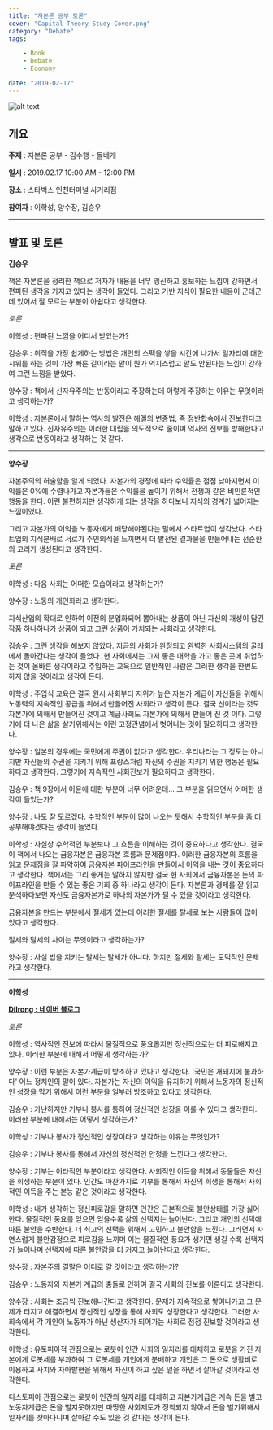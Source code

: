 ```yaml
---
title: "자본론 공부 토론"
cover: "Capital-Theory-Study-Cover.png"
category: "Debate"
tags:

    - Book
    - Debate
    - Economy

date: "2019-02-17"
---
```


![alt text](https://res.cloudinary.com/wet932/image/upload/v1555061516/Gleans/Capital-Theory-Study-01.jpg "Capital-Theory-Study-01")

## 개요

**주제** : 자본론 공부 - 김수행 - 돌베게

**일시** : 2019.02.17 10:00 AM - 12:00 PM

**장소** : 스타벅스 인천터미널 사거리점

**참여자** : 이학성, 양수장, 김승우

---

## 발표 및 토론

**김승우**

책은 자본론을 정리한 책으로 저자가 내용을 너무 맹신하고 홍보하는 느낌이 강하면서 편파된 생각을 가지고 있다는 생각이 들었다. 그리고 기반 지식이 필요한 내용이 군데군데 있어서 잘 모르는 부분이 아쉽다고 생각한다.

*토론*

이학성 : 편파된 느낌을 어디서 받았는가?

김승우 : 취직을 가장 쉽게하는 방법은 개인의 스펙을 쌓을 시간에 나가서 일자리에 대한 시위를 하는 것이 가장 빠른 길이라는 말이 뭔가 억지스럽고 말도 안된다는 느낌이 강하여 그런 느낌을 받았다.

양수장 : 책에서 신자유주의는 반동이라고 주장하는데 이렇게 주장하는 이유는 무엇이라고 생각하는가?

이학성 : 자본론에서 말하는 역사의 발전은 해겔의 변증법, 즉 정반합속에서 진보한다고 말하고 있다. 신자유주의는 이러한 대립을 의도적으로 줄이며 역사의 진보를 방해한다고 생각으로 반동이라고 생각하는 것 같다.

---

**양수장**

자본주의의 허술함을 알게 되었다. 자본가의 경쟁에 따라 수익률은 점점 낮아지면서 이익률은 0%에 수렴나가고 자본가들은 수익률을 높이기 위해서 전쟁과 같은 비인륜적인 행동을 한다. 이런 불편하지만 생각하게 되는 생각을 하다보니 지식의 경계가 넓어지는 느낌이였다.

그리고 자본가의 이익을 노동자에게 배당해야된다는 말에서 스타트업이 생각났다. 스타트업의 지식분배로 서로가 주인의식을 느끼면서 더 발전된 결과물을 만들어내는 선순환의 고리가 생성된다고 생각한다.

*토론*

이학성 : 다음 사회는 어떠한 모습이라고 생각하는가?

양수장 : 노동의 개인화라고 생각한다. 

지식산업의 확대로 인하여 이전의 분업화되어 뽑아내는 상품이 아닌 자신의 개성이 담긴 작품 하나하나가 상품이 되고 그런 상품이 가치되는 사회라고 생각한다. 

김승우 : 그런 생각을 해보지 않았다. 지금의 사회가 완정되고 완벽한 사회시스템의 굴레에서 돌아간다는 생각이 들었다. 현 사회에서는 그저 좋은 대학을 가고 좋은 곳에 취업하는 것이 올바른 생각이라고 주입하는 교육으로 일반적인 사람은 그러한 생각을 한번도 하지 않을 것이라고 생각이 든다.

이학성 : 주입식 교육은 결국 원시 사회부터 지위가 높은 자본가 계급이 자신들을 위해서 노동력의 지속적인 공급을 위해서 만들어진 사회라고 생각이 든다. 결국 신이라는 것도 자본가에 의해서 만들어진 것이고 계급사회도 자본가에 의해서 만들어 진 것 이다. 그렇기에 더 나은 삶을 살기위해서는 이런 고정관념에서 벗어나는 것이 필요하다고 생각한다.

양수장 : 일본의 경우에는 국민에게 주권이 없다고 생각한다. 우리나라는 그 정도는 아니지만 자신들의 주권을 지키기 위해 프랑스처럼 자신의 주권을 지키기 위한 행동은 필요하다고 생각한다. 그렇기에 지속적인 사회진보가 필요하다고 생각한다.

김승우 : 책 9장에서 이윤에 대한 부분이 너무 어려운데... 그 부분을 읽으면서 어떠한 생각이 들었는가?

양수장 : 나도 잘 모르겠다. 수학적인 부분이 많이 나오는 듯해서 수학적인 부분을 좀 더 공부해야겠다는 생각이 들었다.

이학성 : 사실상 수학적인 부분보다 그 흐름을 이해하는 것이 중요하다고 생각한다. 결국 이 책에서 나오는 금융자본은 금융자본 흐름과 문제점이다. 이러한 금융자본의 흐름을 읽고 문제점을 잘 파악하여 금융자본 파이프라인을 만들어서 이익을 내는 것이 중요하다고 생각한다. 책에서는 그리 좋게는 말하지 않지만 결국 현 사회에서 금융자본은 돈의 파이프라인을 만들 수 있는 좋은 기회 중 하나라고 생각이 든다. 자본론과 경제를 잘 읽고 분석하다보면 자신도 금융자본가로 하나의 자본가가 될 수 있을 것이라고 생각한다.

금융자본을 만드는 부분에서 절세가 있는데 이러한 절세를 탈세로 보는 사람들이 많이 있다고 생각한다.

절세와 탈세의 차이는 무엇이라고 생각하는가?

양수장 : 사실 법을 지키는 탈세는 탈세가 아니다. 하지만 절세와 탈세는 도덕적인 문제라고 생각한다.

---

**이학성**

**[Dilrong : 네이버 블로그](http://dilrong.blog.me/221467403654)**

*토론*

이학성 : 역사적인 진보에 따라서 물질적으로 풍요롭지만 정신적으로는 더 피로해지고 있다. 이러한 부분에 대해서 어떻게 생각하는가?

양수장 : 이런 부분은 자본가계급이 방조하고 있다고 생각한다. '국민은 개돼지에 불과하다' 어느 정치인의 말이 있다. 자본가는 자신의 이익을 유지하기 위해서 노동자의 정신적인 성장을 막기 위해서 이런 부분을 일부러 방조하고 있다고 생각한다.

김승우 : 가난하지만 기부나 봉사를 통하여 정신적인 성장을 이룰 수 있다고 생각한다. 이러한 부분에 대해서는 어떻게 생각하는가?

이학성 : 기부나 봉사가 정신적인 성장이라고 생각하는 이유는 무엇인가?

김승우 : 기부나 봉사를 통해서 자신의 정신적인 안정을 느낀다고 생각한다.

양수장 : 기부는 이타적인 부분이라고 생각한다. 사회적인 이득을 위해서 동물들은 자신을 희생하는 부분이 있다. 인간도 마찬가지로 기부를 통해서 자신의 희생을 통해서 사회적인 이득을 주는 본능 같은 것이라고 생각한다.

이학성 : 내가 생각하는 정신피로감을 말하면 인간은 근본적으로 불안상태를 가장 싫어한다. 물질적인 풍요를 얻으면 얻을수록 삶의 선택지는 늘어난다. 그리고 개인의 선택에 따른 불안을 수반한다. 더 최고의 선택을 위해서 고민하고 불안함을 느낀다. 그러면서 자연스럽게 불안감정으로 피로감을 느끼며 이는 물질적인 풍요가 생기면 생길 수록 선택지가 늘어나며 선택지에 따른 불안감을 더 커지고 늘어난다고 생각한다.

양수장 : 자본주의 결말은 어디로 갈 것이라고 생각하는가?

김승우 : 노동자와 자본가 계급의 충돌로 인하여 결국 사회의 진보를 이룬다고 생각한다.

양수장 : 사회는 조금씩 진보해나간다고 생각한다. 문제가 지속적으로 쌓여나가고 그 문제가 터지고 해결하면서 정신적인 성장을 통해 사회도 성장한다고 생각한다. 그러한 사회속에서 각 개인이 노동자가 아닌 생산자가 되어가는 사회로 점점 진보할 것이라고 생각한다.

이학성 : 유토피아적 관점으로는 로봇이 인간 사회의 일자리를 대체하고 로봇을 가진 자본에게 로봇세를 부과하여 그 로봇세를 개인에게 분배하고 개인은 그 돈으로 생활비로 이용하고 사치와 자아발현을 위해서 자신이 하고 싶은 일을 하면서 살아갈 것이라고 생각한다.

디스토피아 관점으로는 로봇이 인간의 일자리를 대체하고 자본가계급은 계속 돈을 벌고 노동자계급은 돈을 벌지못하지만 마땅한 사회제도가 정착되지 않아서 돈을 벌기위해서 일자리를 찾아다니며 살아갈 수도 있을 것 같다는 생각이 든다.